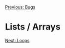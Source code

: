 [Previous: Bugs](../Lesson-09-Bugs/README.md)

# Lists / Arrays

[Next: Loops](../Lesson-11-Loops/README.md)